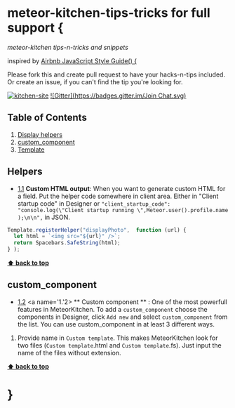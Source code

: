# meteor-kitchen-tips-tricks for full support {

*meteor-kitchen tips-n-tricks and snippets*

inspired by [Airbnb JavaScript Style Guide() {](https://github.com/airbnb/javascript)

Please fork this and create pull request to have your hacks-n-tips included. Or create an issue, if you can't find the tip you're looking for.

[![kitchen-site](https://img.shields.io/badge/kitchen--site-github-brightgreen.svg)](https://github.com/perak/kitchen-site/)
[![Gitter](https://badges.gitter.im/Join Chat.svg)](https://gitter.im/perak/kitchen-site?utm_source=badge&utm_medium=badge&utm_campaign=pr-badge)


## Table of Contents
1. [Display helpers](#helpers)
1. [custom_component](#custom_component)
1. [Template](#template)


## Helpers
- [1.1](#1.1) <a name='1.1'></a> **Custom HTML output**: When you want to generate custom HTML for a field. Put the helper code somewhere in client area. Either in "Client startup code" in Designer or ```"client_startup_code": "console.log(\"Client startup running \",Meteor.user().profile.name );\n\n",``` in JSON.
```javascript
Template.registerHelper("displayPhoto",  function (url) {
  let html = `<img src="${url}" />`;
  return Spacebars.SafeString(html);
} );
```
**[⬆ back to top](#table-of-contents)**

## custom_component
 - [1.2](#1.2) <a name='1.'2></a> ** Custom component ** : One of the most powerfull features in MeteorKitchen. 
 To add a `custom_component` choose the components in Designer, click `Add new` and select `custom_component` from the list. You can use custom_component in at least 3 different ways.
  1. Provide name in `Custom template`. This makes MeteorKitchen look for two files (`Custom template`.html and `Custom template`.fs). Just input the name of the files without extension.


**[⬆ back to top](#table-of-contents)**

# }
